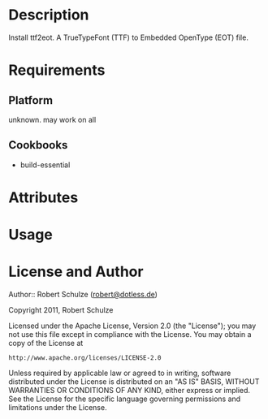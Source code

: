 Description
===========

Install ttf2eot. A TrueTypeFont (TTF) to Embedded OpenType (EOT) file.

Requirements
============

Platform
--------

unknown. may work on all

Cookbooks
---------

* build-essential

Attributes
==========

Usage
=====



License and Author
==================

Author:: Robert Schulze (robert@dotless.de)

Copyright 2011, Robert Schulze

Licensed under the Apache License, Version 2.0 (the "License");
you may not use this file except in compliance with the License.
You may obtain a copy of the License at

    http://www.apache.org/licenses/LICENSE-2.0

Unless required by applicable law or agreed to in writing, software
distributed under the License is distributed on an "AS IS" BASIS,
WITHOUT WARRANTIES OR CONDITIONS OF ANY KIND, either express or implied.
See the License for the specific language governing permissions and
limitations under the License.
